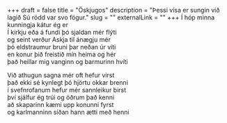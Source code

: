 +++
draft = false
title = "Öskjugos"
description = "Þessi vísa er sungin við lagið Sú rödd var svo fögur."
slug = ""
externalLink = ""
+++
Í hóp minna kunningja kátur ég er  
Í kirkju eða á fundi þó sjaldan mér flýti  
og seint verður Askja til ánægju mér  
þó eldstraumur bruni þar neðan úr víti  
en konur þið freistið mín heima og hér  
það heillar mig vanginn og barmurinn hvíti  

Við athugun sagna mér oft hefur virst  
það ekki sé kynlegt þó hjörtu okkar brenni  
í svefnrofanum hefur mér sannleikur birst  
því sjálfur ég trúi og öðrum það kenni  
að skaparinn kæmi upp konunni fyrst  
og karlmanninn síðan hann ætti með henni  
